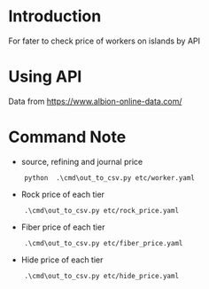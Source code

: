 # Introduction

For fater to check price of workers on islands by API

# Using API

Data from https://www.albion-online-data.com/

# Command Note

- source, refining and journal price
```
    python  .\cmd\out_to_csv.py etc/worker.yaml
```

- Rock price of each tier
```
    .\cmd\out_to_csv.py etc/rock_price.yaml
```

- Fiber price of each tier
```
    .\cmd\out_to_csv.py etc/fiber_price.yaml
```

- Hide price of each tier
```
    .\cmd\out_to_csv.py etc/hide_price.yaml
```